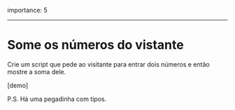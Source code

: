 importance: 5

---

# Some os números do vistante

Crie um script que pede ao visitante para entrar dois números e então mostre a soma dele.

[demo]

P.S. Há uma pegadinha com tipos.
